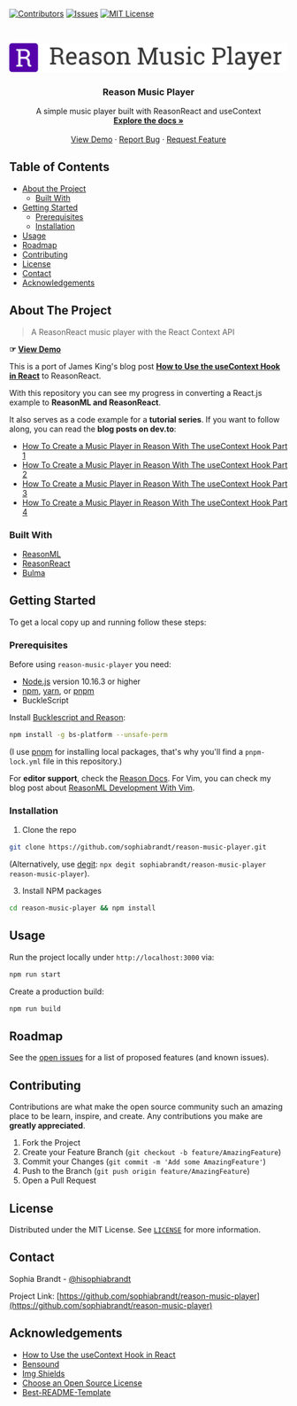 <!-- PROJECT SHIELDS -->

[![Contributors][contributors-shield]][contributors-url]
[![Issues][issues-shield]][issues-url]
[![MIT License][license-shield]][license-url]

<!-- PROJECT LOGO -->
<br />
<p align="center">
  <a href="https://github.com/sophiabrandt/reason-music-player">
    <img src="logo.png" alt="Logo">
  </a>

  <h3 align="center">Reason Music Player</h3>

  <p align="center">
    A simple music player built with ReasonReact and useContext
    <br />
    <a href="https://github.com/sophiabrandt/reason-music-player"><strong>Explore the docs »</strong></a>
    <br />
    <br />
    <a href="https://sophiabrandt.github.io/reason-music-player/">View Demo</a>
    ·
    <a href="https://github.com/sophiabrandt/reason-music-player/issues">Report Bug</a>
    ·
    <a href="https://github.com/sophiabrandt/reason-music-player/issues">Request Feature</a>
  </p>
</p>

<!-- TABLE OF CONTENTS -->

## Table of Contents

- [About the Project](#about-the-project)
  - [Built With](#built-with)
- [Getting Started](#getting-started)
  - [Prerequisites](#prerequisites)
  - [Installation](#installation)
- [Usage](#usage)
- [Roadmap](#roadmap)
- [Contributing](#contributing)
- [License](#license)
- [Contact](#contact)
- [Acknowledgements](#acknowledgements)

<!-- ABOUT THE PROJECT -->

## About The Project

> A ReasonReact music player with the React Context API

**☞ [View Demo][demo]**

This is a port of James King's blog post **[How to Use the useContext Hook in React][upmostly]** to ReasonReact.

With this repository you can see my progress in converting a React.js example to **ReasonML and ReasonReact**.

It also serves as a code example for a **tutorial series**. If you want to follow along, you can read the **blog posts on dev.to**:

- [How To Create a Music Player in Reason With The useContext Hook Part 1](https://dev.to/sophiabrandt/how-to-create-a-music-player-in-reason-with-the-usecontext-hook-part-1-59dj)
- [How To Create a Music Player in Reason With The useContext Hook Part 2](https://dev.to/sophiabrandt/how-to-create-a-music-player-in-reason-with-the-usecontext-hook-part-2-3f4a)
- [How To Create a Music Player in Reason With The useContext Hook Part 3](https://dev.to/sophiabrandt/how-to-create-a-music-player-in-reason-with-the-usecontext-hook-part-3-2f0g)
- [How To Create a Music Player in Reason With The useContext Hook Part 4](https://dev.to/sophiabrandt/how-to-create-a-music-player-in-reason-with-the-usecontext-hook-part-4-2c9d)

### Built With

- [ReasonML](https://reasonml.github.io/)
- [ReasonReact](https://reasonml.github.io/reason-react/)
- [Bulma](https://bulma.io)

<!-- GETTING STARTED -->

## Getting Started

To get a local copy up and running follow these steps:

### Prerequisites

Before using `reason-music-player` you need:
- [Node.js](https://nodejs.org/en/) version 10.16.3 or higher
- [npm](https://www.npmjs.com/get-npm), [yarn](https://yarnpkg.com/), or [pnpm](https://pnpm.js.org/)
- BuckleScript

Install [Bucklescript and Reason](https://reasonml.github.io/docs/en/installation):

```sh
npm install -g bs-platform --unsafe-perm
```
(I use [pnpm](https://pnpm.js.org/) for installing local packages, that's why you'll find a `pnpm-lock.yml` file in this repository.)

For **editor support**, check the [Reason Docs](https://reasonml.github.io/docs/en/editor-plugins).
For Vim, you can check my blog post about [ReasonML Development With Vim](https://www.rockyourcode.com/reason-ml-development-with-vim).

### Installation

1. Clone the repo

```sh
git clone https://github.com/sophiabrandt/reason-music-player.git
```

(Alternatively, use [degit](https://github.com/Rich-Harris/degit): `npx degit sophiabrandt/reason-music-player reason-music-player`).

3. Install NPM packages

```sh
cd reason-music-player && npm install
```

<!-- USAGE EXAMPLES -->

## Usage

Run the project locally under `http://localhost:3000` via:

```sh
npm run start
```

Create a production build:

```sh
npm run build
```

<!-- ROADMAP -->

## Roadmap

See the [open issues](https://github.com/sophiabrandt/reason-music-player/issues) for a list of proposed features (and known issues).

<!-- CONTRIBUTING -->

## Contributing

Contributions are what make the open source community such an amazing place to be learn, inspire, and create. Any contributions you make are **greatly appreciated**.

1. Fork the Project
2. Create your Feature Branch (`git checkout -b feature/AmazingFeature`)
3. Commit your Changes (`git commit -m 'Add some AmazingFeature'`)
4. Push to the Branch (`git push origin feature/AmazingFeature`)
5. Open a Pull Request

<!-- LICENSE -->

## License

Distributed under the MIT License. See [`LICENSE`](LICENSE.txt) for more information.

<!-- CONTACT -->

## Contact

Sophia Brandt - [@hisophiabrandt](https://twitter.com/hisophiabrandt)

Project Link: [https://github.com/sophiabrandt/reason-music-player](https://github.com/sophiabrandt/reason-music-player)

<!-- ACKNOWLEDGEMENTS -->

## Acknowledgements

- [How to Use the useContext Hook in React][upmostly]
- [Bensound][bensound]
- [Img Shields](https://shields.io)
- [Choose an Open Source License](https://choosealicense.com)
- [Best-README-Template](https://github.com/othneildrew/Best-README-Template/blob/master/README.md)

<!-- MARKDOWN LINKS & IMAGES -->
<!-- https://www.markdownguide.org/basic-syntax/#reference-style-links -->

[contributors-shield]: https://img.shields.io/github/contributors/sophiabrandt/reason-music-player.svg?style=flat-square
[contributors-url]: https://github.com/sophiabrandt/reason-music-player/graphs/contributors
[issues-shield]: https://img.shields.io/github/issues/sophiabrandt/reason-music-player.svg?style=flat-square
[issues-url]: https://github.com/sophiabrandt/reason-music-player/issues
[license-shield]: https://img.shields.io/github/license/sophiabrandt/reason-music-player.svg?style=flat-square
[license-url]: https://github.com/sophiabrandt/reason-music-player/blob/master/LICENSE.txt
[upmostly]: https://upmostly.com/tutorials/how-to-use-the-usecontext-hook-in-react
[bensound]: https://www.bensound.com/
[demo]: https://sophiabrandt.github.io/reason-music-player/
